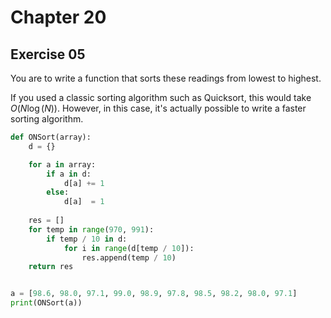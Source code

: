 # Chapter 20

## Exercise 05

You are to write a function that sorts these readings from lowest to highest.  

If you used a classic sorting algorithm such as Quicksort, this would take $O(N \log(N))$. However, in this case, it's actually possible to write a faster sorting algorithm.

```python
def ONSort(array):
    d = {}

    for a in array:
        if a in d:
            d[a] += 1
        else:
            d[a]  = 1
    
    res = []
    for temp in range(970, 991):
        if temp / 10 in d:
            for i in range(d[temp / 10]):
                res.append(temp / 10)
    return res


a = [98.6, 98.0, 97.1, 99.0, 98.9, 97.8, 98.5, 98.2, 98.0, 97.1]
print(ONSort(a))
```